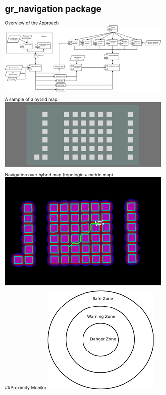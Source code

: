 # gr_navigation package

Overview of the Approach
![Master Plan Draft 29.03.19 (Not final)](/doc/master_plan.png)

A sample of a hybrid map.
![Map Sample 29.03.19](/doc/map_example.png)

Navigation over hybrid map (topologic + metric map).
![Hybrid Navigation 01.04.19](/doc/hybrid_map_navigation.png)

##Proximity Monitor
![Proximity Monitor 01.04.19](/doc/proximity_monitor.png)
